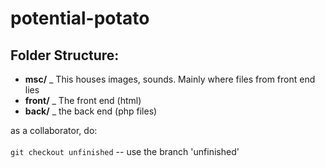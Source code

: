 # potential-potato

## Folder Structure:
- **msc/**
    _ This houses images, sounds. Mainly where files from front end lies
- **front/**
    _ The front end (html)
- **back/**
    _ the back end  (php files)


as a collaborator, do:                                          
<br>
`git checkout unfinished`   -- use the branch 'unfinished' 
<br>























